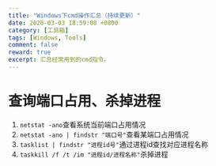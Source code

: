 ```yaml
---
title: "Windows下cmd操作汇总（持续更新）"
date: 2020-03-03 18:59:08 +0800
category: [工具箱]
tags: [Windows, Tools]
comment: false
reward: true
excerpt: 汇总经常用到的cmd指令。
---
```


# 查询端口占用、杀掉进程
1. `netstat -ano`查看系统当前端口占用情况
2. `netstat -ano | findstr "端口号"`查看某端口占用情况
3. `tasklist | findstr "进程id号"`通过进程id查找对应进程名称
4. `taskkill /f /t /im "进程id/进程名称"`杀掉进程